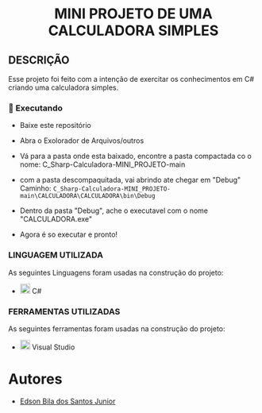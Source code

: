 <h1 align="center">MINI PROJETO DE UMA CALCULADORA SIMPLES</h1>
<h2>DESCRIÇÃO</h2>
<p>Esse projeto foi feito com a intenção de exercitar os conhecimentos em C# criando uma calculadora simples.</p>

<h3>🎲 Executando</h3>

- Baixe este repositório

- Abra o Exolorador de Arquivos/outros
	
- Vá para a pasta onde esta baixado, encontre a pasta compactada co o nome: C_Sharp-Calculadora-MINI_PROJETO-main
	
- com a pasta descompaquitada, vai abrindo ate chegar em "Debug"
Caminho: `C_Sharp-Calculadora-MINI_PROJETO-main\CALCULADORA\CALCULADORA\bin\Debug`
	
- Dentro da pasta "Debug", ache o executavel com o nome "CALCULADORA.exe"

- Agora é so executar e pronto!

<h3>LINGUAGEM UTILIZADA</h3>
<p>As seguintes Linguagens foram usadas na construção do projeto:</p>
<ul>
	<li><img src="https://cdn.jsdelivr.net/gh/devicons/devicon/icons/csharp/csharp-original.svg" width="20" height="20"/> C#</li>
</ul>
<h3>FERRAMENTAS UTILIZADAS</h3>
<p>As seguintes ferramentas foram usadas na construção do projeto:</p>
<ul>
	<li><img src="https://cdn.jsdelivr.net/gh/devicons/devicon/icons/visualstudio/visualstudio-plain.svg" width="20" height="20"/> Visual Studio</li>
</ul>
<h1>Autores</h1>

- [Edson Bila dos Santos Junior](https://www.github.com/EdsonBila)
